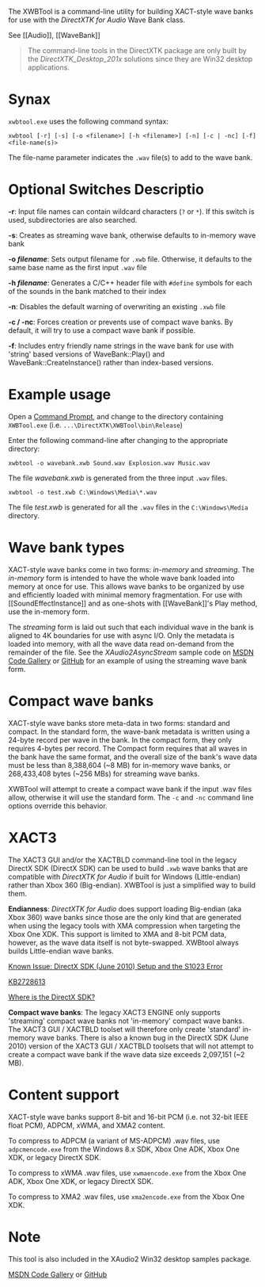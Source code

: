The XWBTool is a command-line utility for building XACT-style wave banks for use with the _DirectXTK for Audio_ Wave Bank class.

See [[Audio]], [[WaveBank]]

> The command-line tools in the DirectXTK package are only built by the _DirectXTK_Desktop_201x_ solutions since they are Win32 desktop applications.

# Synax

``xwbtool.exe`` uses the following command syntax:

    xwbtool [-r] [-s] [-o <filename>] [-h <filename>] [-n] [-c | -nc] [-f] <file-name(s)>

The file-name parameter indicates the ``.wav`` file(s) to add to the wave bank.

# Optional Switches Descriptio

**-r**: Input file names can contain wildcard characters (``?`` or ``*``). If this switch is used, subdirectories are also searched.

**-s**: Creates as streaming wave bank, otherwise defaults to in-memory wave bank

**-o _filename_**: Sets output filename for ``.xwb`` file. Otherwise, it defaults to the same base name as the first input ``.wav`` file

**-h _filename_**: Generates a C/C++ header file with ``#define`` symbols for each of the sounds in the bank matched to their index

**-n**: Disables the default warning of overwriting an existing ``.xwb`` file

**-c / -nc**: Forces creation or prevents use of compact wave banks. By default, it will try to use a compact wave bank if possible.

**-f**: Includes entry friendly name strings in the wave bank for use with 'string' based versions of WaveBank::Play() and WaveBank::CreateInstance() rather than index-based versions.

# Example usage

Open a [Command Prompt](http://windows.microsoft.com/en-us/windows/command-prompt-faq), and change to the directory containing ``XWBTool.exe`` (i.e. ``...\DirectXTK\XWBTool\bin\Release``)

Enter the following command-line after changing to the appropriate directory:

    xwbtool -o wavebank.xwb Sound.wav Explosion.wav Music.wav

The file _wavebank.xwb_ is generated from the three input ``.wav`` files.

    xwbtool -o test.xwb C:\Windows\Media\*.wav

The file _test.xwb_ is generated for all the ``.wav`` files in the ``C:\Windows\Media`` directory.

# Wave bank types
XACT-style wave banks come in two forms: _in-memory_ and _streaming_. The _in-memory_ form is intended to have the whole wave bank loaded into memory at once for use. This allows wave banks to be organized by use and efficiently loaded with minimal memory fragmentation. For use with [[SoundEffectInstance]] and as one-shots with [[WaveBank]]'s Play method, use the in-memory form.

The _streaming_ form is laid out such that each individual wave in the bank is aligned to 4K boundaries for use with async I/O. Only the metadata is loaded into memory, with all the wave data read on-demand from the remainder of the file. See the _XAudio2AsyncStream_ sample code on [MSDN Code Gallery](http://code.msdn.microsoft.com/XAudio2-Win32-Samples-024b3933) or [GitHub](https://github.com/walbourn/directx-sdk-samples) for an example of using the streaming wave bank form.

# Compact wave banks
XACT-style wave banks store meta-data in two forms: standard and compact. In the standard form, the wave-bank metadata is written using a 24-byte record per wave in the bank. In the compact form, they only requires 4-bytes per record. The Compact form requires that all waves in the bank have the same format, and the overall size of the bank's wave data must be less than 8,388,604 (~8 MB) for in-memory wave banks, or 268,433,408 bytes (~256 MBs) for streaming wave banks.

XWBTool will attempt to create a compact wave bank if the input .wav files allow, otherwise it will use the standard form. The ``-c`` and ``-nc`` command line options override this behavior.

# XACT3
The XACT3 GUI and/or the XACTBLD command-line tool in the legacy DirectX SDK (DirectX SDK) can be used to build ``.xwb`` wave banks that are compatible with _DirectXTK for Audio_ if built for Windows (Little-endian) rather than Xbox 360 (Big-endian). XWBTool is just a simplified way to build them.

**Endianness**: _DirectXTK for Audio_ does support loading Big-endian (aka Xbox 360) wave banks since those are the only kind that are generated when using the legacy tools with XMA compression when targeting the Xbox One XDK. This support is limited to XMA and 8-bit PCM data, however, as the wave data itself is not byte-swapped. XWBtool always builds Little-endian wave banks.

[Known Issue: DirectX SDK (June 2010) Setup and the S1023 Error](http://blogs.msdn.com/b/chuckw/archive/2011/12/09/known-issue-directx-sdk-june-2010-setup-and-the-s1023-error.aspx)

[KB2728613](https://support.microsoft.com/en-us/kb/2728613)

[Where is the DirectX SDK?](http://msdn.microsoft.com/en-us/library/windows/desktop/ee663275.aspx)

**Compact wave banks**: The legacy XACT3 ENGINE only supports 'streaming' compact wave banks not 'in-memory' compact wave banks. The XACT3 GUI / XACTBLD toolset will therefore only create 'standard' in-memory wave banks. There is also a known bug in the DirectX SDK (June 2010) version of the XACT3 GUI / XACTBLD toolsets that will not attempt to create a compact wave bank if the wave data size exceeds 2,097,151 (~2 MB).

# Content support
XACT-style wave banks support 8-bit and 16-bit PCM (i.e. not 32-bit IEEE float PCM), ADPCM, xWMA, and XMA2 content.

To compress to ADPCM (a variant of MS-ADPCM) .wav files, use ``adpcmencode.exe`` from the Windows 8.x SDK, Xbox One ADK, Xbox One XDK, or legacy DirectX SDK.

To compress to xWMA .wav files, use ``xwmaencode.exe`` from the Xbox One ADK, Xbox One XDK, or legacy DirectX SDK.

To compress to XMA2 .wav files, use ``xma2encode.exe`` from the Xbox One XDK.

# Note
This tool is also included in the XAudio2 Win32 desktop samples package.

[MSDN Code Gallery](http://code.msdn.microsoft.com/XAudio2-Win32-Samples-024b3933) or [GitHub](https://github.com/walbourn/directx-sdk-samples)
